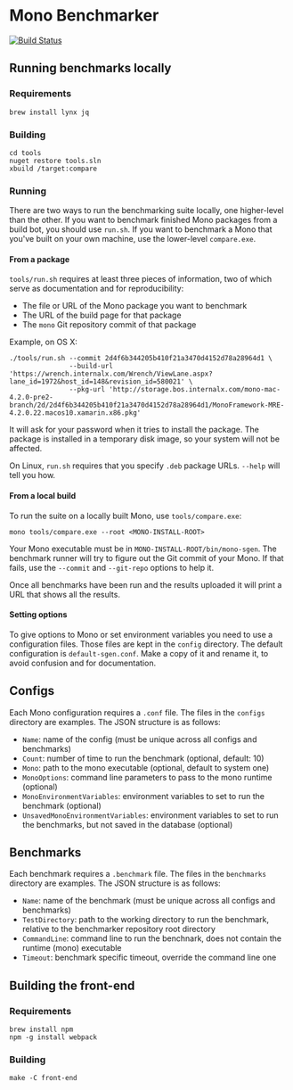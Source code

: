 # Mono Benchmarker

[![Build Status](https://travis-ci.org/xamarin/benchmarker.svg?branch=master)](https://travis-ci.org/xamarin/benchmarker)

## Running benchmarks locally

### Requirements

    brew install lynx jq

### Building

    cd tools
    nuget restore tools.sln
    xbuild /target:compare

### Running

There are two ways to run the benchmarking suite locally, one
higher-level than the other.  If you want to benchmark finished Mono
packages from a build bot, you should use `run.sh`.  If you want to
benchmark a Mono that you've built on your own machine, use the
lower-level `compare.exe`.

#### From a package

`tools/run.sh` requires at least three pieces of information, two of
which serve as documentation and for reproducibility:

- The file or URL of the Mono package you want to benchmark
- The URL of the build page for that package
- The `mono` Git repository commit of that package

Example, on OS X:

    ./tools/run.sh --commit 2d4f6b344205b410f21a3470d4152d78a28964d1 \
                   --build-url 'https://wrench.internalx.com/Wrench/ViewLane.aspx?lane_id=1972&host_id=148&revision_id=580021' \
                   --pkg-url 'http://storage.bos.internalx.com/mono-mac-4.2.0-pre2-branch/2d/2d4f6b344205b410f21a3470d4152d78a28964d1/MonoFramework-MRE-4.2.0.22.macos10.xamarin.x86.pkg'

It will ask for your password when it tries to install the package.
The package is installed in a temporary disk image, so your system
will not be affected.

On Linux, `run.sh` requires that you specify `.deb` package URLs.
`--help` will tell you how.

#### From a local build

To run the suite on a locally built Mono, use `tools/compare.exe`:

    mono tools/compare.exe --root <MONO-INSTALL-ROOT>

Your Mono executable must be in `MONO-INSTALL-ROOT/bin/mono-sgen`.
The benchmark runner will try to figure out the Git commit of your
Mono.  If that fails, use the `--commit` and `--git-repo` options to
help it.

Once all benchmarks have been run and the results uploaded it will
print a URL that shows all the results.

#### Setting options

To give options to Mono or set environment variables you need to use a
configuration files.  Those files are kept in the `config` directory.
The default configuration is `default-sgen.conf`.  Make a copy of it
and rename it, to avoid confusion and for documentation.

## Configs

Each Mono configuration requires a `.conf` file.  The files in the `configs` directory are examples. The JSON structure is as follows:

  - `Name`: name of the config (must be unique across all configs and benchmarks)
  - `Count`: number of time to run the benchmark (optional, default: 10)
  - `Mono`: path to the mono executable (optional, default to system one)
  - `MonoOptions`: command line parameters to pass to the mono runtime (optional)
  - `MonoEnvironmentVariables`: environment variables to set to run the benchmark (optional)
  - `UnsavedMonoEnvironmentVariables`: environment variables to set to run the benchmarks, but not saved in the database (optional)

## Benchmarks

Each benchmark requires a `.benchmark` file. The files in the `benchmarks` directory are examples. The JSON structure is as follows:

  - `Name`: name of the benchmark (must be unique across all configs and benchmarks)
  - `TestDirectory`: path to the working directory to run the benchmark, relative to the benchmarker repository root directory
  - `CommandLine`: command line to run the benchnark, does not contain the runtime (mono) executable
  - `Timeout`: benchmark specific timeout, override the command line one

## Building the front-end

### Requirements

    brew install npm
    npm -g install webpack

### Building

    make -C front-end
